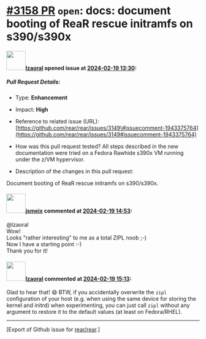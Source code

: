 [\#3158 PR](https://github.com/rear/rear/pull/3158) `open`: docs: document booting of ReaR rescue initramfs on s390/s390x
=========================================================================================================================

#### <img src="https://avatars.githubusercontent.com/u/48823770?v=4" width="50">[lzaoral](https://github.com/lzaoral) opened issue at [2024-02-19 13:30](https://github.com/rear/rear/pull/3158):

##### Pull Request Details:

-   Type: **Enhancement**

-   Impact: **High**

-   Reference to related issue (URL):
    [https://github.com/rear/rear/issues/3149\#issuecomment-1943375764](https://github.com/rear/rear/issues/3149#issuecomment-1943375764)

-   How was this pull request tested? All steps described in the new
    documentation were tried on a Fedora Rawhide s390x VM running under
    the z/VM hypervisor.

-   Description of the changes in this pull request:

Document booting of ReaR rescue initramfs on s390/s390x.

#### <img src="https://avatars.githubusercontent.com/u/1788608?u=925fc54e2ce01551392622446ece427f51e2f0ce&v=4" width="50">[jsmeix](https://github.com/jsmeix) commented at [2024-02-19 14:53](https://github.com/rear/rear/pull/3158#issuecomment-1952615954):

@lzaoral  
Wow!  
Looks "rather interesting" to me as a total ZIPL noob ;-)  
Now I have a starting point :-)  
Thank you for it!

#### <img src="https://avatars.githubusercontent.com/u/48823770?v=4" width="50">[lzaoral](https://github.com/lzaoral) commented at [2024-02-19 15:13](https://github.com/rear/rear/pull/3158#issuecomment-1952659298):

Glad to hear that! 😄 BTW, if you accidentally overwrite the `zipl`
configuration of your host (e.g. when using the same device for storing
the kernel and initrd) when experimenting, you can just call `zipl`
without any argument to restore it to the default values (at least on
Fedora/RHEL).

------------------------------------------------------------------------

\[Export of Github issue for
[rear/rear](https://github.com/rear/rear).\]
